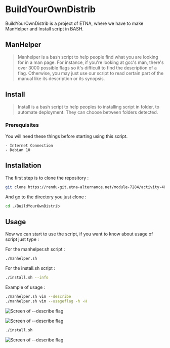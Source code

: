 # BuildYourOwnDistrib

BuildYourOwnDistrib is a project of ETNA, where we have to make ManHelper and Install script in BASH.

## ManHelper

> Manhelper is a bash script to help people find what you are looking for in a man page. For instance, if you're looking at gcc's man, there's over 3000 possible flags so it's difficult to find the description of a flag.
Otherwise, you may just use our script to read certain part of the manual like its description or its synopsis.
>

## Install

> Install is a bash script to help peoples to installing script in folder, to automate deployment. They can choose between folders detected.
>

### Prerequisites
You will need these things before starting using this script.
```
- Internet Connection
- Debian 10
```

## Installation
The first step is to clone the repository :
```bash
git clone https://rendu-git.etna-alternance.net/module-7284/activity-40376/group-808313 BuildYourOwnDistrib
```
And go to the directory you just clone :
```bash
cd ./BuildYourOwnDistrib
```

## Usage
Now we can start to use the script, if you want to know about usage of script just type :

For the manhelper.sh script :
```bash
./manhelper.sh
```

For the install.sh script :
```bash
./install.sh --info
```

Example of usage :
```bash
./manhelper.sh vim --describe
./manhelper.sh vim --usageflag -h -H
```

![Screen of --describe flag](https://image.noelshack.com/fichiers/2020/42/5/1602881638-screenshot-from-2020-10-16-22-53-19.png "This is a sample image.")

![Screen of --describe flag](
https://i.ibb.co/MDdFz29/Screenshot-from-2020-10-16-22-56-58.png "This is a sample image.")

```bash
./install.sh
```

![Screen of --describe flag](https://i.ibb.co/XpSwbkX/Screenshot-from-2020-10-16-23-04-09.png "This is a sample image.")